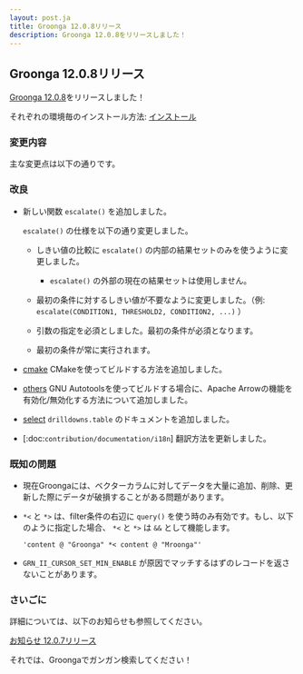```yaml
---
layout: post.ja
title: Groonga 12.0.8リリース
description: Groonga 12.0.8をリリースしました！
---
```


## Groonga 12.0.8リリース

[Groonga 12.0.8](/ja/docs/news.html#release-12-0-8)をリリースしました！

それぞれの環境毎のインストール方法: [インストール](/ja/docs/install.html)

### 変更内容

主な変更点は以下の通りです。

### 改良

* 新しい関数 `escalate()` を追加しました。

  `escalate()` の仕様を以下の通り変更しました。

  * しきい値の比較に `escalate()` の内部の結果セットのみを使うように変更しました。

    * `escalate()` の外部の現在の結果セットは使用しません。

  * 最初の条件に対するしきい値が不要なように変更しました。（例: `escalate(CONDITION1, THRESHOLD2, CONDITION2, ...)` ）
  * 引数の指定を必須としました。最初の条件が必須となります。
  * 最初の条件が常に実行されます。

* [cmake](/ja/docs/install/cmake.html) CMakeを使ってビルドする方法を追加しました。

* [others](/ja/docs/install/others.html) GNU Autotoolsを使ってビルドする場合に、Apache Arrowの機能を有効化/無効化する方法について追加しました。

* [select](/ka/docs/reference/commands/select.html) `drilldowns.table` のドキュメントを追加しました。

* [:doc:`contribution/documentation/i18n`] 翻訳方法を更新しました。

### 既知の問題

* 現在Groongaには、ベクターカラムに対してデータを大量に追加、削除、更新した際にデータが破損することがある問題があります。

* ``*<`` と ``*>`` は、filter条件の右辺に ``query()`` を使う時のみ有効です。もし、以下のように指定した場合、 ``*<`` と ``*>`` は ``&&`` として機能します。

  ```
  'content @ "Groonga" *< content @ "Mroonga"'
  ```

* ``GRN_II_CURSOR_SET_MIN_ENABLE`` が原因でマッチするはずのレコードを返さないことがあります。

### さいごに

詳細については、以下のお知らせも参照してください。

[お知らせ 12.0.7リリース](/ja/docs/news.html#release-12-0-7)

それでは、Groongaでガンガン検索してください！
